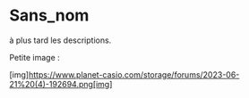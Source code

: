 # Sans_nom
à plus tard les descriptions.

Petite image :

[img]https://www.planet-casio.com/storage/forums/2023-06-21%20(4)-192694.png[img]
